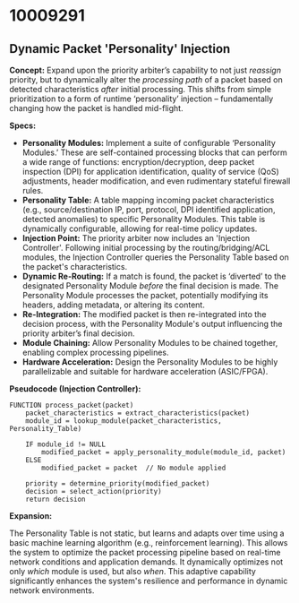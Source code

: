 # 10009291

## Dynamic Packet 'Personality' Injection

**Concept:** Expand upon the priority arbiter’s capability to not just *reassign* priority, but to dynamically alter the *processing path* of a packet based on detected characteristics *after* initial processing. This shifts from simple prioritization to a form of runtime ‘personality’ injection – fundamentally changing how the packet is handled mid-flight.

**Specs:**

*   **Personality Modules:** Implement a suite of configurable ‘Personality Modules.’ These are self-contained processing blocks that can perform a wide range of functions: encryption/decryption, deep packet inspection (DPI) for application identification, quality of service (QoS) adjustments, header modification, and even rudimentary stateful firewall rules.
*   **Personality Table:** A table mapping incoming packet characteristics (e.g., source/destination IP, port, protocol, DPI identified application, detected anomalies) to specific Personality Modules. This table is dynamically configurable, allowing for real-time policy updates.
*   **Injection Point:**  The priority arbiter now includes an 'Injection Controller'. Following initial processing by the routing/bridging/ACL modules, the Injection Controller queries the Personality Table based on the packet's characteristics.
*   **Dynamic Re-Routing:** If a match is found, the packet is ‘diverted’ to the designated Personality Module *before* the final decision is made. The Personality Module processes the packet, potentially modifying its headers, adding metadata, or altering its content.
*   **Re-Integration:**  The modified packet is then re-integrated into the decision process, with the Personality Module's output influencing the priority arbiter’s final decision.
*   **Module Chaining:** Allow Personality Modules to be chained together, enabling complex processing pipelines.
*   **Hardware Acceleration:** Design the Personality Modules to be highly parallelizable and suitable for hardware acceleration (ASIC/FPGA).

**Pseudocode (Injection Controller):**

```
FUNCTION process_packet(packet)
    packet_characteristics = extract_characteristics(packet)
    module_id = lookup_module(packet_characteristics, Personality_Table)

    IF module_id != NULL
        modified_packet = apply_personality_module(module_id, packet)
    ELSE
        modified_packet = packet  // No module applied

    priority = determine_priority(modified_packet)
    decision = select_action(priority)
    return decision
```

**Expansion:**

The Personality Table is not static, but learns and adapts over time using a basic machine learning algorithm (e.g., reinforcement learning). This allows the system to optimize the packet processing pipeline based on real-time network conditions and application demands. It dynamically optimizes not only *which* module is used, but also *when*. This adaptive capability significantly enhances the system's resilience and performance in dynamic network environments.